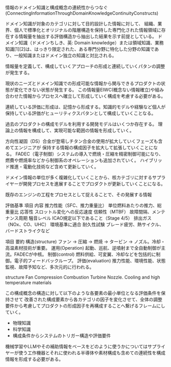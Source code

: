 情報のドメイン知識と構成概念の連続性からつなぐ
(ConnectingInformationThroughDomainKnowledgeContinuityConstructs)


ドメイン知識が対象のカテゴリに対して目的設計した情報に対して、
組織、業界、個人で標準化とオリジナルの階層構造を保持した専門化された情報領域に存在する情報量を抽出する評価構造から抽出した結果を示す前提としている。
ドメイン知識（ドメインちしき、英: Domain knowledge）または領域知識、業務知識[1][2]は、はっきり限定された、ある専門分野に特化した分野の知識であり、一般知識またはドメイン独立の知識と対比される。


情報量を定義して、構成していくアプローチの形成と連続していくパタンの調整が発生する。

現状のニーズとドメイン知識での形成可能な情報から関与できるプロダクトの状態が変化できない状態が発生する。
この情報量EIWC(概念ない情報確立)や組み合わせた情報からプロセスへ確立して形成していく構成を考慮する必要がある。

連続している評価に形成は、記憶から形成する。知識的モデルや経験など個人が保持している評価がヒューリティクスパタンとして構成していくことなる。

過去のプロダクトの構成モデルを利用する開発モデルはいくつか存在する。
理論上の情報を構成して、実現可能な範囲の情報を形成していく。

方向性凝固（DS）合金が登場しチタン合金の使用が拡大していくフェーズも含めてエンジニアが
保持する情報の構成因子を拡大して拡張していくことになる。
FADEC（電子制御）システムの導入で燃焼・圧縮を精密制御可能になり、燃費や燃焼率などから制御系のオペレーションも追加されていく。
ハイブリッド推進・電動化技術など含めて更新していく。

ドメイン情報の単位が多く複雑化していくことから、核カテゴリに対するサプライヤーが開発プロセスを進展することでプロダクトが更新していくことになる。

既存のエンジンの工程をプロセスとして捉えることで、その発展する情報

評価基準
項目	内容
推力性能（SFC、推力重量比）	単位燃料あたりの推力、総重量比
応答性	スロットル変化への反応速度
信頼性（MTBF）	故障間隔、メンテナンス周期
騒音レベル	ICAO規定以下であること（Stage 4/5）
排出ガス（NOx、CO、UHC）	環境基準に適合
耐久性試験	ブレード疲労、熱サイクル、バードストライクなど


項目	要約
構造(structure)	ファン → 圧縮 → 燃焼 → タービン → ノズル。冷却・高温素材技術が重要。
運用(Operation)	起動、巡航、逆噴射まで全自動制御が主流。FADECが中核。
制御(control)	燃料供給、可変翼、冷却などを包括的に制御。電子的フィードバックループ。
評価(evaluation)	推力性能、環境性能、状態監視、故障予知など、多次元的に行われる。

structure
   Fan 
   Compression
   Combustion 
   Turbine
   Nozzle.
   Cooling and high temperature materials

この構成概念の構造に対して以下のような各要素の最小単位となる評価条件を保持させて
改善された構成要素から各カテゴリの因子を変化させて、全体の調整要件から考慮してプロダクトの形成因子を再構成することへ繋げるフレームにしていく。
- 物理知識
- 科学知識
- 構成条件からシステムのトリガー構造や評価要件

機械学習やLLMやその補助情報をベースをどのように使うかについてはサプライヤーが使う工作機器とそれに使われる半導体や素材構成も含めての連続性を構成情報を形成する必要がある。
